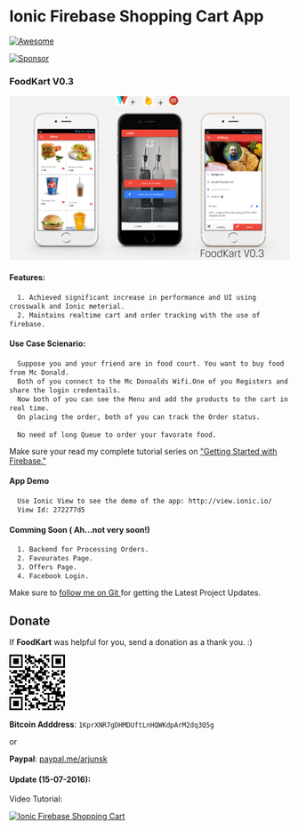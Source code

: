 # Ionic Firebase Shopping Cart App 
[![Awesome](https://cdn.rawgit.com/sindresorhus/awesome/d7305f38d29fed78fa85652e3a63e154dd8e8829/media/badge.svg)](https://github.com/arjunsk/ionic-firebase-shopping-cart)


<a target='_blank' rel='nofollow' href='https://app.codesponsor.io/link/kpPTfcZs2AmDLYbvJ42HTnR3/arjunsk/ionic-firebase-shopping-cart'>
  <img alt='Sponsor' width='888' height='68' src='https://app.codesponsor.io/embed/kpPTfcZs2AmDLYbvJ42HTnR3/arjunsk/ionic-firebase-shopping-cart.svg' />
</a>

### FoodKart V0.3
![FoodKart V0.3 ](/fk-latest.png)

#### Features:
      1. Achieved significant increase in performance and UI using crosswalk and Ionic meterial.
      2. Maintains realtime cart and order tracking with the use of firebase.
    
#### Use Case Scienario:
      Suppose you and your friend are in food court. You want to buy food from Mc Donald. 
      Both of you connect to the Mc Donoalds Wifi.One of you Registers and share the login credentails.
      Now both of you can see the Menu and add the products to the cart in real time.
      On placing the order, both of you can track the Order status. 
     
      No need of long Queue to order your favorate food. 
      
      
Make sure your read my complete tutorial series on ["Getting Started with Firebase."](http://www.arjunsk.com/tag/firebase/)

#### App Demo
      Use Ionic View to see the demo of the app: http://view.ionic.io/
      View Id: 272277d5

#### Comming Soon ( Ah...not very soon!)
      1. Backend for Processing Orders.
      2. Favourates Page.
      3. Offers Page.
      4. Facebook Login.

Make sure to [follow me on Git ](http://github.com/arjunsk) for getting the Latest Project Updates. 

## Donate

If **FoodKart** was helpful for you, send a donation as a thank you. :)

![Bitcoin](/btc.png)

**Bitcoin Adddress**: `1KprXNR7gDHMDUftLnHQWKdpArM2dq3Q5g`

or

**Paypal**:  [paypal.me/arjunsk](https://www.paypal.me/arjunsk/5) 


#### Update (15-07-2016):

Video Tutorial: 

[![Ionic Firebase Shopping Cart](https://img.youtube.com/vi/GKlnjdbmPxU/0.jpg)](https://www.youtube.com/watch?v=GKlnjdbmPxU&feature=youtu.be)
      
      
